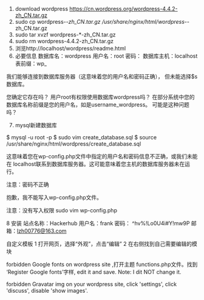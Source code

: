 1. download wordpress
	https://cn.wordpress.org/wordpress-4.4.2-zh_CN.tar.gz
2. sudo cp wordpress-*-zh_CN.tar.gz /usr/share/nginx/html/wordpress-*-zh_CN.tar.gz
3. sudo tar xvzf  wordpress-*-zh_CN.tar.gz 
4. sudo rm wordpress-4.4.2-zh_CN.tar.gz
5. 浏览http://localhost/wordpress/readme.html
6. 必要信息
	数据库名：wordpress
	用户名：root
	密码：
	数据库主机：localhost
	表前缀：wp_

我们能够连接到数据库服务器（这意味着您的用户名和密码正确），
但未能选择$s数据库。

您确定它存在吗？
用户root有权限使用数据库wordpress吗？
在部分系统中您的数据库名称前缀是您的用户名，如是username_wordpress。
可能是这种问题吗？

7. mysql新建数据库

$ mysql -u root -p
$ sudo vim create_database.sql
$ source /usr/share/nginx/html/wordpress/create_database.sql

这意味着您在wp-config.php文件中指定的用户名和密码信息不正确，或我们未能在
localhost联系到数据库服务器。这可能意味着您主机的数据库服务器未在运行。

注意：密码不正确

抱歉，我不能写入wp-config.php文件。

注意：没有写入权限
sudo vim wp-config.php

8 安装
站点名称：Hackerhub
用户名：frank
密码： ^hv%!Lo0U4i#Y!mw9P
邮箱：lzh00776@163.com


自定义模板
	1 打开网页，选择“外观”，点击“编辑”
	2 在右侧找到自己需要编辑的模块

forbidden Google fonts
	on wordpress site ,打开主题 functions.php文件。找到 ‘Register Google 
	fonts’字样, edit it and save.
	Note: I dit NOT change it.

forbidden Gravatar img
	on your wordpress site, click 'settings', click 'discuss', disable 
	'show images'.
